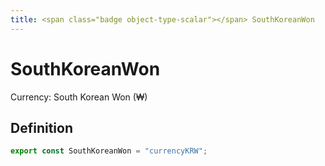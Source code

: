 ```yaml
---
title: <span class="badge object-type-scalar"></span> SouthKoreanWon
---
```

# <span class="badge object-type-scalar"></span> SouthKoreanWon

Currency: South Korean Won (₩)

## Definition

```typescript
export const SouthKoreanWon = "currencyKRW";

```
